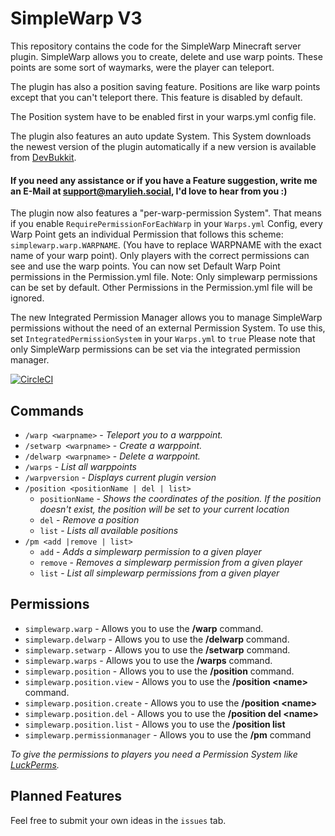 # SimpleWarp V3

This repository contains the code for the SimpleWarp Minecraft server plugin. SimpleWarp allows you to create, delete and use 
warp points. These points are some sort of waymarks, were the player can teleport.

The plugin has also a position saving feature. Positions are like warp points except that you can't teleport there.
This feature is disabled by default.

The Position system have to be enabled first in your warps.yml config file.

The plugin also features an auto update System. This System downloads the newest version of the plugin automatically if a new version is available from [DevBukkit](https://dev.bukkit.org/).

#### If you need any assistance or if you have a Feature suggestion, write me an E-Mail at [support@marylieh.social](mailto:support@marylieh.social), I'd love to hear from you :)


The plugin now also features a "per-warp-permission System". 
That means if you enable `RequirePermissionForEachWarp` in your `Warps.yml` Config, every Warp Point gets an individual Permission that follows this scheme: `simplewarp.warp.WARPNAME`. 
(You have to replace WARPNAME with the exact name of your warp point). Only players with the correct permissions can see and use the warp points.
You can now set Default Warp Point permissions in the Permission.yml file. Note: Only simplewarp permissions can be set by default. Other Permissions in the Permission.yml file will be ignored. 

The new Integrated Permission Manager allows you to manage SimpleWarp permissions without the need of an external Permission System. To use this, set `IntegratedPermissionSystem` in your `Warps.yml` to `true`
Please note that only SimpleWarp permissions can be set via the integrated permission manager.

[![CircleCI](https://circleci.com/gh/marylieh/SimpleWarpV3/tree/main.svg?style=shield)](https://circleci.com/gh/marylieh/SimpleWarpV3/tree/main)
## Commands

* `/warp <warpname>` - *Teleport you to a warppoint.*
* `/setwarp <warpname>` - *Create a warppoint.*
* `/delwarp <warpname>` - *Delete a warppoint.*
* `/warps` - *List all warppoints*
* `/warpversion` - *Displays current plugin version*
* `/position <positionName | del | list>`
  * `positionName` - *Shows the coordinates of the position. If the position doesn't exist, the position will be set to your current location*
  * `del` - *Remove a position*
  * `list` - *Lists all available positions*
* `/pm <add |remove | list>`
  * `add` - *Adds a simplewarp permission to a given player*
  * `remove` - *Removes a simplewarp permission from a given player*
  * `list` - *List all simplewarp permissions from a given player*

## Permissions

* `simplewarp.warp` - Allows you to use the **/warp** command.
* `simplewarp.delwarp` - Allows you to use the **/delwarp** command.
* `simplewarp.setwarp` - Allows you to use the **/setwarp** command.
* `simplewarp.warps` - Allows you to use the **/warps** command.
* `simplewarp.position` - Allows you to use the **/position** command.
* `simplewarp.position.view` - Allows you to use the **/position \<name>** command.
* `simplewarp.position.create` - Allows you to use the **/position \<name>**
* `simplewarp.position.del` - Allows you to use the **/position del \<name>**
* `simplewarp.position.list` - Allows you to use the **/position list**
* `simplewarp.permissionmanager` - Allows you to use the **/pm** command

*To give the permissions to players you need a Permission System like [LuckPerms](https://luckperms.net/).*

## Planned Features

Feel free to submit your own ideas in the `issues` tab.
